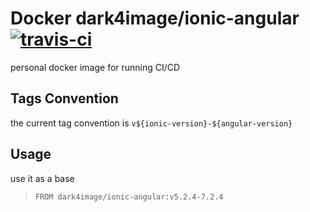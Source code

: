 # Docker dark4image/ionic-angular [![travis-ci](https://travis-ci.org/darkimage/docker-ionic-angular.svg?branch=master)](https://travis-ci.org/darkimage/docker-ionic-angular)
personal docker image for running CI/CD

## Tags Convention
the current tag convention is ```v${ionic-version}-${angular-version}```

## Usage
use it as a base
>``` FROM dark4image/ionic-angular:v5.2.4-7.2.4 ```

